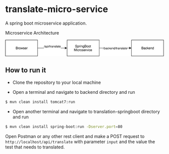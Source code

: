 # translate-micro-service

A spring boot microservice application.

Microservice Architecture

![](microservices.jpg)

## How to run it
* Clone the repository to your local machine

* Open a terminal and navigate to backend directory and run

```bash
$ mvn clean install tomcat7:run
```

* Open another terminal and navigate to translation-springboot directory and run

```bash
$ mvn clean install spring-boot:run -Dserver.port=80
```

Open Postman or any other rest client and make a POST request to `http://localhost/api/translate` with parameter `input` and the value the test that needs to translated.

